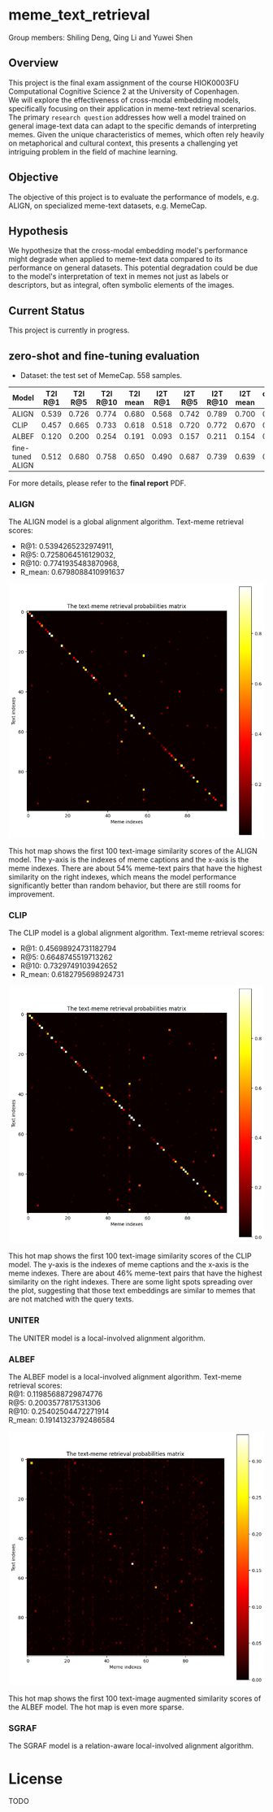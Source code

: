 # meme_text_retrieval

Group members: 
Shiling Deng, Qing Li and Yuwei Shen

## Overview
This project is the final exam assignment of the course HIOK0003FU Computational Cognitive Science 2 at the University of Copenhagen.  
We will explore the effectiveness of cross-modal embedding models, specifically focusing on their application in meme-text retrieval scenarios. The primary `research question` addresses how well a model trained on general image-text data can adapt to the specific demands of interpreting memes. Given the unique characteristics of memes, which often rely heavily on metaphorical and cultural context, this presents a challenging yet intriguing problem in the field of machine learning.

## Objective
The objective of this project is to evaluate the performance of models, e.g. ALIGN, on specialized meme-text datasets, e.g. MemeCap.

## Hypothesis
We hypothesize that the cross-modal embedding model's performance might degrade when applied to meme-text data compared to its performance on general datasets. This potential degradation could be due to the model's interpretation of text in memes not just as labels or descriptors, but as integral, often symbolic elements of the images.

## Current Status
This project is currently in progress. 

## zero-shot and fine-tuning evaluation
- Dataset: the test set of MemeCap. 558 samples.  

| Model       | T2I R@1     |T2I  R@5     |T2I  R@10    |T2I   mean   | I2T R@1     |I2T  R@5     |I2T  R@10    |I2T mean |overall mean | 
| ----------- | ----------- | ----------- | ----------- | ----------- | ----------- | ----------- | ----------- | ------- | ----------- |  
| ALIGN       | 0.539       | 0.726       | 0.774       | 0.680       | 0.568       | 0.742       | 0.789       | 0.700   |0.690        |
| CLIP        | 0.457       | 0.665       | 0.733       | 0.618       | 0.518       | 0.720       | 0.772       | 0.670   |0.644        |
| ALBEF       | 0.120       | 0.200       | 0.254       | 0.191       | 0.093       | 0.157       | 0.211       | 0.154   |0.173        |
|fine-tuned ALIGN  | 0.512 | 0.680 | 0.758 | 0.650 | 0.490 | 0.687 | 0.739 | 0.639 | 0.644 

For more details, please refer to the **final report** PDF.  

### ALIGN
The ALIGN model is a global alignment algorithm.
Text-meme retrieval scores:  
- R@1: 0.5394265232974911,
- R@5: 0.7258064516129032,
- R@10: 0.7741935483870968,
- R_mean: 0.6798088410991637

![pic](/pictures/txt2img_align.png "retrieval probabilities matrix")

This hot map shows the first 100 text-image similarity scores of the ALIGN model. The y-axis is the indexes of meme captions and the x-axis is the meme indexes. There are about 54% meme-text pairs that have the highest similarity on the right indexes, which means the model performance significantly better than random behavior, but there are still rooms for improvement.

### CLIP
The CLIP model is a global alignment algorithm.
Text-meme retrieval scores:  
- R@1: 0.45698924731182794
- R@5: 0.6648745519713262
- R@10: 0.7329749103942652
- R_mean: 0.6182795698924731

![pic](/pictures/txt2img_clip.png "retrieval probabilities matrix")

This hot map shows the first 100 text-image similarity scores of the CLIP model. The y-axis is the indexes of meme captions and the x-axis is the meme indexes. There are about 46% meme-text pairs that have the highest similarity on the right indexes. There are some light spots spreading over the plot, suggesting that those text embeddings are similar to memes that are not matched with the query texts. 

### UNITER
The UNITER model is a local-involved alignment algorithm.

### ALBEF
The ALBEF model is a local-involved alignment algorithm.
Text-meme retrieval scores:    
R@1: 0.11985688729874776  
R@5: 0.2003577817531306  
R@10: 0.25402504472271914  
R_mean: 0.19141323792486584  

![pic](/pictures/txt2img_albef.png "retrieval probabilities matrix")

This hot map shows the first 100 text-image augmented similarity scores of the ALBEF model. The hot map is even more sparse.   

### SGRAF
The SGRAF model is a relation-aware local-involved alignment algorithm.


# License
TODO